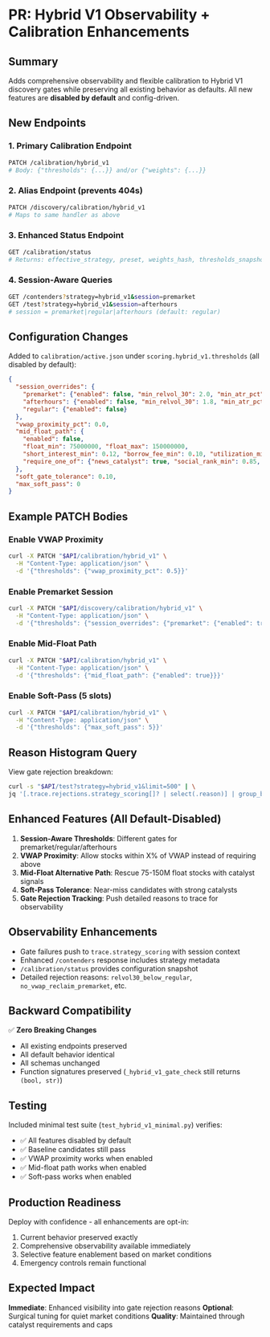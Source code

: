 # PR: Hybrid V1 Observability + Calibration Enhancements

## Summary
Adds comprehensive observability and flexible calibration to Hybrid V1 discovery gates while preserving all existing behavior as defaults. All new features are **disabled by default** and config-driven.

## New Endpoints

### 1. Primary Calibration Endpoint
```bash
PATCH /calibration/hybrid_v1
# Body: {"thresholds": {...}} and/or {"weights": {...}}
```

### 2. Alias Endpoint (prevents 404s)
```bash
PATCH /discovery/calibration/hybrid_v1
# Maps to same handler as above
```

### 3. Enhanced Status Endpoint
```bash
GET /calibration/status
# Returns: effective_strategy, preset, weights_hash, thresholds_snapshot, emergency_flag, last_updated
```

### 4. Session-Aware Queries
```bash
GET /contenders?strategy=hybrid_v1&session=premarket
GET /test?strategy=hybrid_v1&session=afterhours
# session = premarket|regular|afterhours (default: regular)
```

## Configuration Changes

Added to `calibration/active.json` under `scoring.hybrid_v1.thresholds` (all disabled by default):

```json
{
  "session_overrides": {
    "premarket": {"enabled": false, "min_relvol_30": 2.0, "min_atr_pct": 0.03, "require_vwap_reclaim": false},
    "afterhours": {"enabled": false, "min_relvol_30": 1.8, "min_atr_pct": 0.03, "require_vwap_reclaim": false},
    "regular": {"enabled": false}
  },
  "vwap_proximity_pct": 0.0,
  "mid_float_path": {
    "enabled": false,
    "float_min": 75000000, "float_max": 150000000,
    "short_interest_min": 0.12, "borrow_fee_min": 0.10, "utilization_min": 0.75,
    "require_one_of": {"news_catalyst": true, "social_rank_min": 0.85, "call_put_ratio_min": 2.5}
  },
  "soft_gate_tolerance": 0.10,
  "max_soft_pass": 0
}
```

## Example PATCH Bodies

### Enable VWAP Proximity
```bash
curl -X PATCH "$API/calibration/hybrid_v1" \
  -H "Content-Type: application/json" \
  -d '{"thresholds": {"vwap_proximity_pct": 0.5}}'
```

### Enable Premarket Session
```bash
curl -X PATCH "$API/discovery/calibration/hybrid_v1" \
  -H "Content-Type: application/json" \
  -d '{"thresholds": {"session_overrides": {"premarket": {"enabled": true}}}}'
```

### Enable Mid-Float Path
```bash
curl -X PATCH "$API/calibration/hybrid_v1" \
  -H "Content-Type: application/json" \
  -d '{"thresholds": {"mid_float_path": {"enabled": true}}}'
```

### Enable Soft-Pass (5 slots)
```bash
curl -X PATCH "$API/calibration/hybrid_v1" \
  -H "Content-Type: application/json" \
  -d '{"thresholds": {"max_soft_pass": 5}}'
```

## Reason Histogram Query

View gate rejection breakdown:
```bash
curl -s "$API/test?strategy=hybrid_v1&limit=500" | \
jq '[.trace.rejections.strategy_scoring[]? | select(.reason)] | group_by(.reason) | map({reason: .[0].reason, count: length}) | sort_by(-.count)'
```

## Enhanced Features (All Default-Disabled)

1. **Session-Aware Thresholds**: Different gates for premarket/regular/afterhours
2. **VWAP Proximity**: Allow stocks within X% of VWAP instead of requiring above
3. **Mid-Float Alternative Path**: Rescue 75-150M float stocks with catalyst signals
4. **Soft-Pass Tolerance**: Near-miss candidates with strong catalysts
5. **Gate Rejection Tracking**: Push detailed reasons to trace for observability

## Observability Enhancements

- Gate failures push to `trace.strategy_scoring` with session context
- Enhanced `/contenders` response includes strategy metadata
- `/calibration/status` provides configuration snapshot
- Detailed rejection reasons: `relvol30_below_regular`, `no_vwap_reclaim_premarket`, etc.

## Backward Compatibility

✅ **Zero Breaking Changes**
- All existing endpoints preserved
- All default behavior identical 
- All schemas unchanged
- Function signatures preserved (`_hybrid_v1_gate_check` still returns `(bool, str)`)

## Testing

Included minimal test suite (`test_hybrid_v1_minimal.py`) verifies:
- ✅ All features disabled by default
- ✅ Baseline candidates still pass
- ✅ VWAP proximity works when enabled  
- ✅ Mid-float path works when enabled
- ✅ Soft-pass works when enabled

## Production Readiness

Deploy with confidence - all enhancements are opt-in:
1. Current behavior preserved exactly
2. Comprehensive observability available immediately  
3. Selective feature enablement based on market conditions
4. Emergency controls remain functional

## Expected Impact

**Immediate**: Enhanced visibility into gate rejection reasons
**Optional**: Surgical tuning for quiet market conditions
**Quality**: Maintained through catalyst requirements and caps